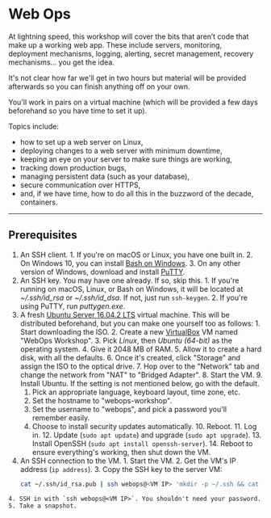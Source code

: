 # Web Ops

At lightning speed, this workshop will cover the bits that aren’t code that make up a working web app. These include servers, monitoring, deployment mechanisms, logging, alerting, secret management, recovery mechanisms… you get the idea.

It's not clear how far we'll get in two hours but material will be provided afterwards so you can finish anything off on your own.

You'll work in pairs on a virtual machine (which will be provided a few days beforehand so you have time to set it up).

Topics include:

  * how to set up a web server on Linux,
  * deploying changes to a web server with minimum downtime,
  * keeping an eye on your server to make sure things are working,
  * tracking down production bugs,
  * managing persistent data (such as your database),
  * secure communication over HTTPS,
  * and, if we have time, how to do all this in the buzzword of the decade, containers.

---

## Prerequisites

  1. An SSH client.
    1. If you're on macOS or Linux, you have one built in.
    2. On Windows 10, you can install [Bash on Windows][Bash on Windows Installation Guide].
    3. On any other version of Windows, download and install [PuTTY][].
  2. An SSH key. You may have one already. If so, skip this.
    1. If you're running on macOS, Linux, or Bash on Windows, it will be located at *~/.ssh/id_rsa* or *~/.ssh/id_dsa*. If not, just run `ssh-keygen`.
    2. If you're using PuTTY, run *puttygen.exe*.
  3. A fresh [Ubuntu Server 16.04.2 LTS][Download Ubuntu Server] virtual machine. This will be distributed beforehand, but you can make one yourself too as follows:
    1. Start downloading the ISO.
    2. Create a new [VirtualBox][] VM named "WebOps Workshop".
    3. Pick *Linux*, then *Ubuntu (64-bit)* as the operating system.
    4. Give it 2048 MB of RAM.
    5. Allow it to create a hard disk, with all the defaults.
    6. Once it's created, click "Storage" and assign the ISO to the optical drive.
    7. Hop over to the "Network" tab and change the network from "NAT" to "Bridged Adapter".
    8. Start the VM.
    9. Install Ubuntu. If the setting is not mentioned below, go with the default.
      1. Pick an appropriate language, keyboard layout, time zone, etc.
      2. Set the hostname to "webops-workshop".
      3. Set the username to "webops", and pick a password you'll remember easily.
      4. Choose to install security updates automatically.
    10. Reboot.
    11. Log in.
    12. Update (`sudo apt update`) and upgrade (`sudo apt upgrade`).
    13. Install OpenSSH (`sudo apt install openssh-server`).
    14. Reboot to ensure everything's working, then shut down the VM.
  4. An SSH connection to the VM.
    1. Start the VM.
    2. Get the VM's IP address (`ip address`).
    3. Copy the SSH key to the server VM:
        ```sh
        cat ~/.ssh/id_rsa.pub | ssh webops@<VM IP> 'mkdir -p ~/.ssh && cat > ~/.ssh/authorized_keys'
        ```
    4. SSH in with `ssh webops@<VM IP>`. You shouldn't need your password.
    5. Take a snapshot.

[Bash on Windows Installation Guide]: https://msdn.microsoft.com/en-us/commandline/wsl/install_guide
[PuTTY]: http://www.chiark.greenend.org.uk/~sgtatham/putty/
[Download Ubuntu Server]: https://www.ubuntu.com/download/server
[VirtualBox]: https://www.virtualbox.org/
